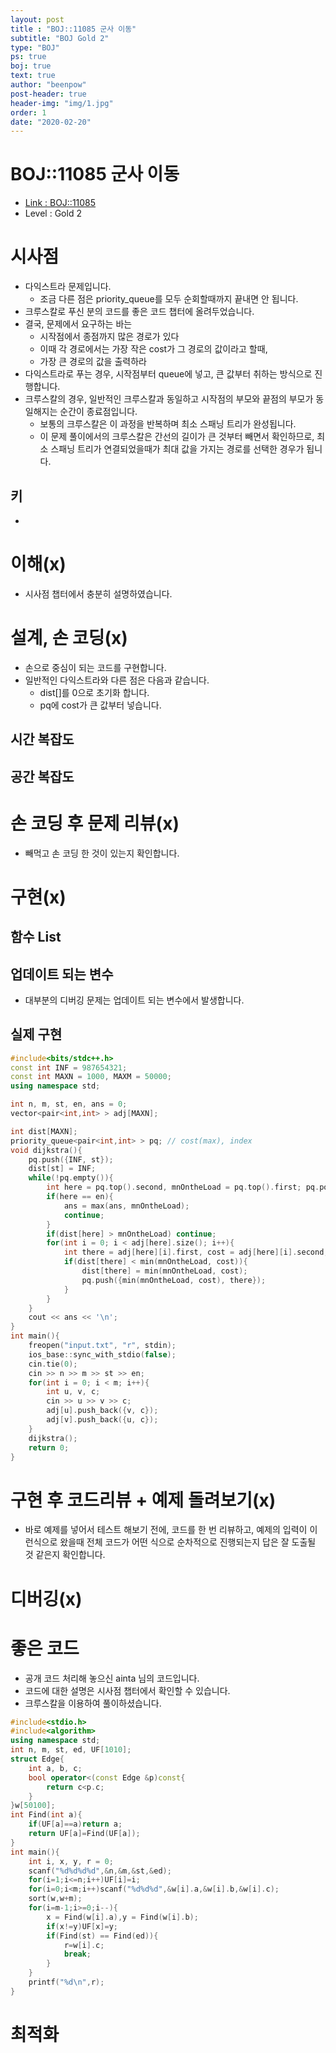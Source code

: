 ```yaml
---
layout: post
title : "BOJ::11085 군사 이동"
subtitle: "BOJ Gold 2"
type: "BOJ"
ps: true
boj: true
text: true
author: "beenpow"
post-header: true
header-img: "img/1.jpg"
order: 1
date: "2020-02-20"
---
```


# BOJ::11085 군사 이동
- [Link : BOJ::11085](https://www.acmicpc.net/problem/11085)
- Level : Gold 2

# 시사점
- 다익스트라 문제입니다.
  - 조금 다른 점은 priority_queue를 모두 순회할때까지 끝내면 안 됩니다.
- 크루스칼로 푸신 분의 코드를 좋은 코드 챕터에 올려두었습니다.
- 결국, 문제에서 요구하는 바는
  - 시작점에서 종점까지 많은 경로가 있다
  - 이때 각 경로에서는 가장 작은 cost가 그 경로의 값이라고 할때,
  - 가장 큰 경로의 값을 출력하라
- 다익스트라로 푸는 경우, 시작점부터 queue에 넣고, 큰 값부터 취하는 방식으로 진행합니다.
- 크루스칼의 경우, 일반적인 크루스칼과 동일하고 시작점의 부모와 끝점의 부모가 동일해지는 순간이
  종료점입니다.
  - 보통의 크루스칼은 이 과정을 반복하며 최소 스패닝 트리가 완성됩니다.
  - 이 문제 풀이에서의 크루스칼은 간선의 길이가 큰 것부터 빼면서 확인하므로, 최소 스패닝 트리가
    연결되었을때가 최대 값을 가지는 경로를 선택한 경우가 됩니다.

## 키
-

# 이해(x)
- 시사점 챕터에서 충분히 설명하였습니다.

# 설계, 손 코딩(x)
- 손으로 중심이 되는 코드를 구현합니다.
- 일반적인 다익스트라와 다른 점은 다음과 같습니다.
  - dist[]를 0으로 초기화 합니다.
  - pq에 cost가 큰 값부터 넣습니다.

## 시간 복잡도

## 공간 복잡도

# 손 코딩 후 문제 리뷰(x)
- 빼먹고 손 코딩 한 것이 있는지 확인합니다.

# 구현(x)

## 함수 List 

## 업데이트 되는 변수
- 대부분의 디버깅 문제는 업데이트 되는 변수에서 발생합니다.

## 실제 구현 

```cpp
#include<bits/stdc++.h>
const int INF = 987654321;
const int MAXN = 1000, MAXM = 50000;
using namespace std;

int n, m, st, en, ans = 0;
vector<pair<int,int> > adj[MAXN];

int dist[MAXN];
priority_queue<pair<int,int> > pq; // cost(max), index
void dijkstra(){
    pq.push({INF, st});
    dist[st] = INF;
    while(!pq.empty()){
        int here = pq.top().second, mnOntheLoad = pq.top().first; pq.pop();
        if(here == en){
            ans = max(ans, mnOntheLoad);
            continue;
        }
        if(dist[here] > mnOntheLoad) continue;
        for(int i = 0; i < adj[here].size(); i++){
            int there = adj[here][i].first, cost = adj[here][i].second;
            if(dist[there] < min(mnOntheLoad, cost)){
                dist[there] = min(mnOntheLoad, cost);
                pq.push({min(mnOntheLoad, cost), there});
            }
        }
    }
    cout << ans << '\n';
}
int main(){
    freopen("input.txt", "r", stdin);
    ios_base::sync_with_stdio(false);
    cin.tie(0);
    cin >> n >> m >> st >> en;
    for(int i = 0; i < m; i++){
        int u, v, c;
        cin >> u >> v >> c;
        adj[u].push_back({v, c});
        adj[v].push_back({u, c});
    }
    dijkstra();
    return 0;
}
```

# 구현 후 코드리뷰 + 예제 돌려보기(x)
- 바로 예제를 넣어서 테스트 해보기 전에, 코드를 한 번 리뷰하고, 예제의 입력이 이런식으로 왔을때
  전체 코드가 어떤 식으로 순차적으로 진행되는지 답은 잘 도출될 것 같은지 확인합니다.

# 디버깅(x)

# 좋은 코드
- 공개 코드 처리해 놓으신 ainta 님의 코드입니다.
- 코드에 대한 설명은 시사점 챕터에서 확인할 수 있습니다.
- 크루스칼을 이용하여 풀이하셨습니다.

```cpp
#include<stdio.h>
#include<algorithm>
using namespace std;
int n, m, st, ed, UF[1010];
struct Edge{
    int a, b, c;
    bool operator<(const Edge &p)const{
        return c<p.c;
    }
}w[50100];
int Find(int a){
    if(UF[a]==a)return a;
    return UF[a]=Find(UF[a]);
}
int main(){
    int i, x, y, r = 0;
    scanf("%d%d%d%d",&n,&m,&st,&ed);
    for(i=1;i<=n;i++)UF[i]=i;
    for(i=0;i<m;i++)scanf("%d%d%d",&w[i].a,&w[i].b,&w[i].c);
    sort(w,w+m);
    for(i=m-1;i>=0;i--){
        x = Find(w[i].a),y = Find(w[i].b);
        if(x!=y)UF[x]=y;
        if(Find(st) == Find(ed)){
            r=w[i].c;
            break;
        }
    }
    printf("%d\n",r);
}
```


# 최적화
